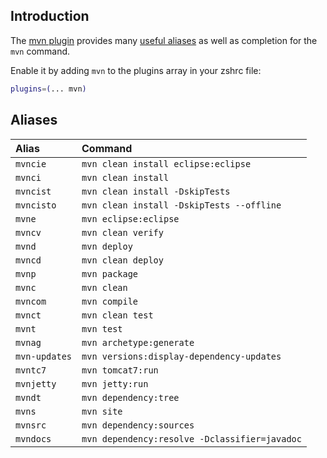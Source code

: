 ## Introduction

The [mvn plugin](https://github.com/robbyrussell/oh-my-zsh/tree/master/plugins/mvn) provides many
[useful aliases](#aliases) as well as completion for the `mvn` command.

Enable it by adding `mvn` to the plugins array in your zshrc file:
```zsh
plugins=(... mvn)
```

## Aliases

| Alias                | Command                                         |
|:---------------------|:------------------------------------------------|
| `mvncie`             | `mvn clean install eclipse:eclipse`             |
| `mvnci`              | `mvn clean install`                             |
| `mvncist`            | `mvn clean install -DskipTests`                 |
| `mvncisto`           | `mvn clean install -DskipTests --offline`       |
| `mvne`               | `mvn eclipse:eclipse`                           |
| `mvncv`              | `mvn clean verify`                              |
| `mvnd`               | `mvn deploy`                                    |
| `mvncd`              | `mvn clean deploy`                              |
| `mvnp`               | `mvn package`                                   |
| `mvnc`               | `mvn clean`                                     |
| `mvncom`             | `mvn compile`                                   |
| `mvnct`              | `mvn clean test`                                |
| `mvnt`               | `mvn test`                                      |
| `mvnag`              | `mvn archetype:generate`                        |
| `mvn-updates`        | `mvn versions:display-dependency-updates`       |
| `mvntc7`             | `mvn tomcat7:run`                               |
| `mvnjetty`           | `mvn jetty:run`                                 |
| `mvndt`              | `mvn dependency:tree`                           |
| `mvns`               | `mvn site`                                      |
| `mvnsrc`             | `mvn dependency:sources`                        |
| `mvndocs`            | `mvn dependency:resolve -Dclassifier=javadoc`   |

